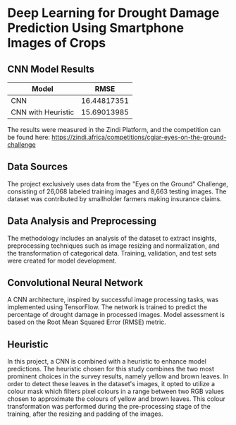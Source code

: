 # Deep Learning for Drought Damage Prediction Using Smartphone Images of Crops

## CNN Model Results
| Model              | RMSE         |
| ------------------ | ------------ |
| CNN                | 16.44817351  |
| CNN with Heuristic | 15.69013985  |

The results were measured in the Zindi Platform, and the competition can be found here: https://zindi.africa/competitions/cgiar-eyes-on-the-ground-challenge

## Data Sources 
The project exclusively uses data from the "Eyes on the Ground" Challenge, consisting of 26,068 labeled training images and 8,663 testing images. The dataset was contributed by smallholder farmers making insurance claims.

## Data Analysis and Preprocessing
The methodology includes an analysis of the dataset to extract insights, preprocessing techniques such as image resizing and normalization, and the transformation of categorical data. Training, validation, and test sets were created for model development.

## Convolutional Neural Network
A CNN architecture, inspired by successful image processing tasks, was implemented using TensorFlow. The network is trained to predict the percentage of drought damage in processed images. Model assessment is based on the Root Mean Squared Error (RMSE) metric.

## Heuristic 
In this project, a CNN is combined with a heuristic to enhance model predictions. The heuristic chosen for this study combines the two most prominent choices in the survey results, namely yellow and brown leaves. In order to detect these leaves in the dataset's images, it opted to utilize a colour mask which filters pixel colours in a range between two RGB values chosen to approximate the colours of yellow and brown leaves. This colour transformation was performed during the pre-processing stage of the training, after the resizing and padding of the images.


